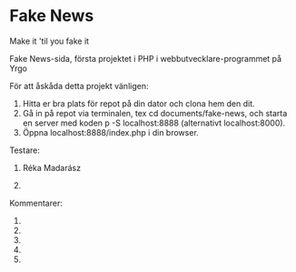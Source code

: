 # Fake News
 Make it 'til you fake it
 
 Fake News-sida, första projektet i PHP i webbutvecklare-programmet på Yrgo
 
 För att åskåda detta projekt vänligen:
 1. Hitta er bra plats för repot på din dator och clona hem den dit.
 2. Gå in på repot via terminalen, tex cd documents/fake-news, och starta en server med koden p -S localhost:8888 (alternativt localhost:8000).
 3. Öppna localhost:8888/index.php i din browser.
 
 
 Testare:
 
 1. Réka Madarász
 
 2.
 
 Kommentarer:
 
 1.
 
 2.
 
 3.
 
 4.
 
 5.

